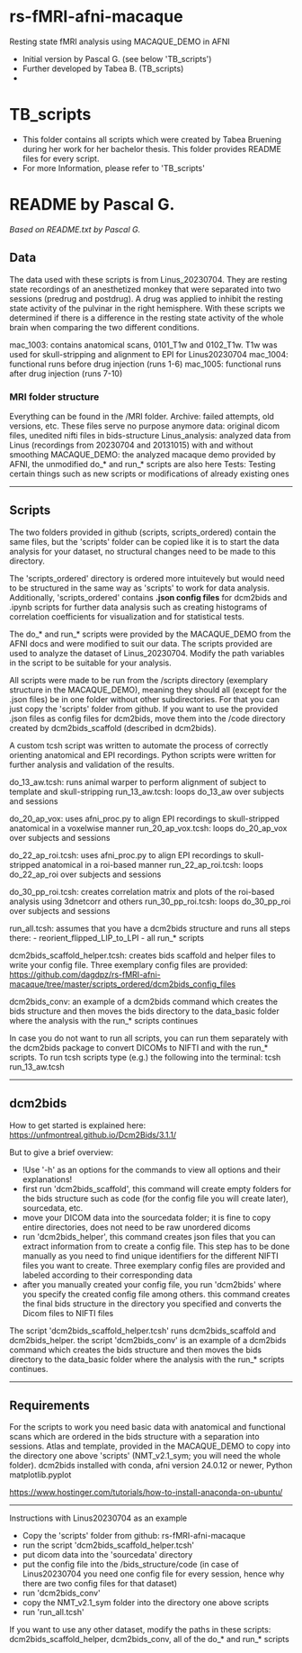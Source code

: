 # rs-fMRI-afni-macaque
Resting state fMRI analysis using MACAQUE_DEMO in AFNI

* Initial version by Pascal G. (see below 'TB_scripts')
* Further developed by Tabea B. (TB_scripts)
* 
# **TB_scripts**

* This folder contains all scripts which were created by Tabea Bruening during her work for her bachelor thesis. This folder provides README files for every script.
* For more Information, please refer to 'TB_scripts'

# README by Pascal G.
_Based on README.txt by Pascal G._

## Data
The data used with these scripts is from Linus_20230704. They are resting state recordings of an anesthetized monkey that were separated into two sessions (predrug and postdrug). 
A drug was applied to inhibit the resting state activity of the pulvinar in the right hemisphere. With these scripts we determined if there is a difference 
in the resting state activity of the whole brain when comparing the two different conditions.

mac_1003:			contains anatomical scans, 0101_T1w and 0102_T1w. T1w was used for skull-stripping and alignment to EPI for Linus20230704
mac_1004:			functional runs before drug injection (runs 1-6)
mac_1005:			functional runs after drug injection (runs 7-10)

### MRI folder structure
Everything can be found in the /MRI folder. 
Archive: 			failed attempts, old versions, etc. These files serve no purpose anymore
data: 				original dicom files, unedited nifti files in bids-structure
Linus_analysis: 		analyzed data from Linus (recordings from 20230704 and 20131015) with and without smoothing
MACAQUE_DEMO:			the analyzed macaque demo provided by AFNI, the unmodified do_* and run_* scripts are also here 
Tests:				Testing certain things such as new scripts or modifications of already existing ones 

-----------------------------------------------------------------------------------------------------------------------------------------------------------------------------------------------------------

## Scripts

The two folders provided in github (scripts, scripts_ordered) contain the same files, but the 'scripts' folder can be copied like it is to start the data analysis for your dataset, no structural changes need to be made to this directory. 

The 'scripts_ordered' directory is ordered more intuitevely  but would need to be structured in the same way as 'scripts' to work for data analysis. Additionally, 'scripts_ordered' contains **.json config files** for dcm2bids and .ipynb scripts for further data analysis such as creating histograms of correlation coefficients for visualization and for statistical tests.

The do_* and run_* scripts were provided by the MACAQUE_DEMO from the AFNI docs and were modified to suit our data.
The scripts provided are used to analyze the dataset of Linus_20230704. Modify the path variables in the script to be suitable for your analysis.

All scripts were made to be run from the /scripts directory (exemplary structure in the MACAQUE_DEMO), meaning they should all (except for the .json files) be in one folder without other subdirectories. For that you can just copy the 'scripts' folder from github. If you want to use the provided .json files as config files for dcm2bids, move them into the /code directory created by dcm2bids_scaffold (described in dcm2bids).

A custom tcsh script was written to automate the process of correctly orienting anatomical and EPI recordings. 
Python scripts were written for further analysis and validation of the results. 

do_13_aw.tcsh: 		runs animal warper to perform alignment of subject to template and skull-stripping
run_13_aw.tcsh: 		loops do_13_aw over subjects and sessions 

do_20_ap_vox: 			uses afni_proc.py to align EPI recordings to skull-stripped anatomical in a voxelwise manner
run_20_ap_vox.tcsh: 		loops do_20_ap_vox over subjects and sessions 

do_22_ap_roi.tcsh: 		uses afni_proc.py to align EPI recordings to skull-stripped anatomical in a roi-based manner
run_22_ap_roi.tcsh: 		loops do_22_ap_roi over subjects and sessions 

do_30_pp_roi.tcsh: 		creates correlation matrix and plots of the roi-based analysis using 3dnetcorr and others
run_30_pp_roi.tcsh: 		loops do_30_pp_roi over subjects and sessions 

run_all.tcsh: 			assumes that you have a dcm2bids structure and runs all steps there:
				- reorient_flipped_LIP_to_LPI
				- all run_* scripts 
	
dcm2bids_scaffold_helper.tcsh: creates bids scaffold and helper files to write your config file. Three exemplary config files are provided:
https://github.com/dagdpz/rs-fMRI-afni-macaque/tree/master/scripts_ordered/dcm2bids_config_files


dcm2bids_conv:			an example of a dcm2bids command which creates the bids structure and then moves the bids directory to the data_basic folder where the analysis with the run_* scripts continues

In case you do not want to run all scripts, you can run them separately with the dcm2bids package to convert DICOMs to NIFTI and with the run_* scripts. To run tcsh scripts type (e.g.) the following into the terminal: tcsh run_13_aw.tcsh

------------------------------------------------------------------------------------------------------------------------------------------------------------------------------------------------------------

## dcm2bids
How to get started is explained here: https://unfmontreal.github.io/Dcm2Bids/3.1.1/

But to give a brief overview:
- !Use '-h' as an options for the commands to view all options and their explanations!
- first run 'dcm2bids_scaffold', this command will create empty folders for the bids structure such as code (for the config file you will create later), sourcedata, etc.
- move your DICOM data into the sourcedata folder; it is fine to copy entire directories, does not need to be raw unordered dicoms 
- run 'dcm2bids_helper', this command creates json files that you can extract information from to create a config file. This step has to be done manually as you need to find unique identifiers for 
  the different NIFTI files you want to create. Three exemplary config files are provided and labeled according to their corresponding data
- after you manually created your config file, you run 'dcm2bids' where you specify the created config file among others. this command creates the final bids structure in the directory you specified
  and converts the Dicom files to NIFTI files

The script 'dcm2bids_scaffold_helper.tcsh' runs dcm2bids_scaffold and dcm2bids_helper. the script 'dcm2bids_conv' is an example of a dcm2bids command which creates the bids structure and then moves the bids directory to the data_basic folder where the analysis with the run_* scripts continues.

------------------------------------------------------------------------------------------------------------------------------------------------------------------------------------------------------------

## Requirements
For the scripts to work you need basic data with anatomical and functional scans which are ordered in the bids structure with a separation into sessions.
Atlas and template, provided in the MACAQUE_DEMO to copy into the directory one above 'scripts' (NMT_v2.1_sym; you will need the whole folder).
dcm2bids installed with conda, afni version 24.0.12 or newer, Python matplotlib.pyplot

https://www.hostinger.com/tutorials/how-to-install-anaconda-on-ubuntu/

------------------------------------------------------------------------------------------------------------------------------------------------------------------------------------------------------------

Instructions with Linus20230704 as an example

- Copy the 'scripts' folder from github: rs-fMRI-afni-macaque
- run the script 'dcm2bids_scaffold_helper.tcsh'
- put dicom data into the 'sourcedata' directory
- put the config file into the /bids_structure/code (in case of Linus20230704 you need one config file for every session, hence why there are two config files for that dataset)
- run 'dcm2bids_conv'
- copy the NMT_v2.1_sym folder into the directory one above scripts 
- run 'run_all.tcsh'

If you want to use any other dataset, modify the paths in these scripts: dcm2bids_scaffold_helper, dcm2bids_conv, all of the do_* and run_* scripts 




